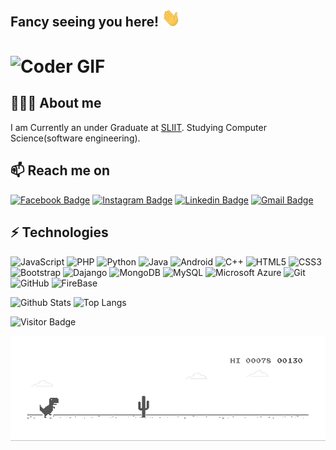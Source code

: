 ## Fancy seeing you here! <img src="https://raw.githubusercontent.com/Mithila-Panagoda/Mithila-Panagoda/master/wave.gif" width="30px">


# <img src="https://media.giphy.com/media/SWoSkN6DxTszqIKEqv/giphy.gif" alt="Coder GIF" width="500" height="400" align="center">

## 🙋🏿‍♂️ About me
 I am Currently an under Graduate at [SLIIT]. Studying Computer Science(software engineering).

## 📫 Reach me on
[![Facebook Badge](https://img.shields.io/badge/-MithilaPanagoda-blue?style=flat-square&logo=Facebook&logoColor=white&link=https://www.facebook.com/mithila.panagoda.1/)](https://www.facebook.com/mithila.panagoda.1/)
[![Instagram Badge](https://img.shields.io/badge/-_.Mitha._-purple?style=flat-square&logo=instagram&logoColor=white&link=https://www.instagram.com/_.mitha._/)](https://www.instagram.com/_.mitha._/)
[![Linkedin Badge](https://img.shields.io/badge/-Mithila-blue?style=flat-square&logo=Linkedin&logoColor=white&link=https://www.linkedin.com/in/mithila-panagoda-7b547a15b/)](https://www.linkedin.com/in/mithila-panagoda-7b547a15b/)
[![Gmail Badge](https://img.shields.io/badge/-mithilapanagoda@gmail.com-c14438?style=flat-square&logo=Gmail&logoColor=white&link=mailto:mithilapanagoda@gmail.com)](mithilapanagoda@gmail.com)

## ⚡ Technologies
![JavaScript](https://img.shields.io/badge/-JavaScript-black?style=flat-square&logo=javascript)
![PHP](https://img.shields.io/badge/-PHP-black?style=flat-square&logo=PHP)
![Python](https://img.shields.io/badge/-Python-black?style=flat-square&logo=Python)
![Java](https://img.shields.io/badge/-java-red?style=flat-square&logo=java)
![Android](https://img.shields.io/badge/-Android-Black?style=flat-square&logo=Android)
![C++](https://img.shields.io/badge/-C++-00599C?style=flat-square&logo=c)
![HTML5](https://img.shields.io/badge/-HTML5-E34F26?style=flat-square&logo=html5&logoColor=white)
![CSS3](https://img.shields.io/badge/-CSS3-1572B6?style=flat-square&logo=css3)
![Bootstrap](https://img.shields.io/badge/-Bootstrap-563D7C?style=flat-square&logo=bootstrap)
![Dajango](https://img.shields.io/badge/-Dijango-black?style=flat-square&logo=Dajango)
![MongoDB](https://img.shields.io/badge/-MongoDB-black?style=flat-square&logo=mongodb)
![MySQL](https://img.shields.io/badge/-MySQL-black?style=flat-square&logo=mysql)
![Microsoft Azure](https://img.shields.io/badge/Microsoft%20Azure-232F7E?style=flat-square&logo=microsoft-azure)
![Git](https://img.shields.io/badge/-Git-black?style=flat-square&logo=git)
![GitHub](https://img.shields.io/badge/-GitHub-181717?style=flat-square&logo=github)
![FireBase](https://img.shields.io/badge/-FireBase-red?style=flat-square&logo=Firebase)

![Github Stats](https://github-readme-stats.vercel.app/api?username=Mithila-Panagoda&count_private=true&show_icons=true&include_all_commits=true)
![Top Langs](https://github-readme-stats.vercel.app/api/top-langs/?username=Mithila-Panagoda&hide=TeX&layout=compact)


![Visitor Badge](https://visitor-badge.laobi.icu/badge?page_id=Mithila-Panagoda.Mithila-Panagoda)

![image](https://github.com/Mithila-Panagoda/Mithila-Panagoda/blob/master/dino.gif)
<!--

Here are some ideas to get you started:

- 🔭 I’m currently working on ...
- 🌱 I’m currently learning ...
- 👯 I’m looking to collaborate on ...
- 🤔 I’m looking for help with ...
- 💬 Ask me about ...
- 📫 How to reach me: ...
- 😄 Pronouns: ...
- ⚡ Fun fact: ...
-->
[SLIIT]: www.Study.sliit.lk
[instagram]: https://www.instagram.com/_.mitha._/
[linkedin]: https://www.linkedin.com/in/mithila-panagoda-7b547a15b/
